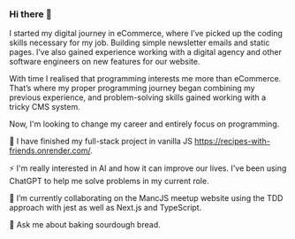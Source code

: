 ### Hi there 👋

I started my digital journey in eCommerce, where I’ve picked up the coding skills necessary for my job. Building simple newsletter emails and static pages. I’ve also gained experience working with a digital agency and other software engineers on new features for our website. 

With time I realised that programming interests me more than eCommerce. That’s where my proper programming journey began combining my previous experience, and problem-solving skills gained working with a tricky CMS system. 

Now, I'm looking to change my career and entirely focus on programming.


🔭 I have finished my full-stack project in vanilla JS https://recipes-with-friends.onrender.com/. 

⚡ I'm really interested in AI and how it can improve our lives. I've been using ChatGPT to help me solve problems in my current role.

🌱 I’m currently collaborating on the MancJS meetup website using the TDD approach with jest as well as Next.js and TypeScript.

💬 Ask me about baking sourdough bread.



<!--
**l-przybylka/l-przybylka** is a ✨ _special_ ✨ repository because its `README.md` (this file) appears on your GitHub profile
.
Here are some ideas to get you started:

- n ....
- 👯 I’m looking to collaborate on ..
- 🤔 I’m looking for help with ...
-   
- 📫 How to reach me: ...  .
- 😄 Pronouns: ...vc
- ⚡ Fun fact: ... .
-->
